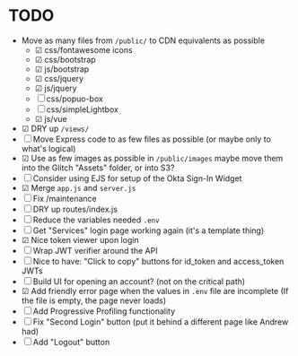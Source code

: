 # TODO

- Move as many files from `/public/` to CDN equivalents as possible
  - ☑ css/fontawesome icons
  - ☑ css/bootstrap
  - ☑ js/bootstrap
  - ☑ css/jquery
  - ☑ js/jquery
  - ☐ css/popuo-box
  - ☐ css/simpleLightbox
  - ☑ js/vue
- ☑ DRY up `/views/`
- ☐ Move Express code to as few files as possible (or maybe only to what's logical)
- ☑ Use as few images as possible in `/public/images` maybe move them into the Glitch "Assets" folder, or into S3?
- ☐ Consider using EJS for setup of the Okta Sign-In Widget
- ☑ Merge `app.js` and `server.js`
- ☐ Fix /maintenance
- ☐ DRY up routes/index.js
- ☐ Reduce the variables needed `.env` 
- ☐ Get "Services" login page working again (it's a template thing)
- ☑ Nice token viewer upon login
- ☐ Wrap JWT verifier around the API
- ☐ Nice to have: "Click to copy" buttons for id_token and access_token JWTs
- ☐ Build UI for opening an account? (not on the critical path)
- ☑ Add friendly error page when the values in `.env` file are incomplete
    (If the file is empty, the page never loads)
- ☐ Add Progressive Profiling functionality
- ☐ Fix "Second Login" button (put it behind a different page like Andrew had)
- ☐ Add "Logout" button